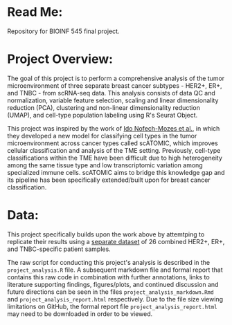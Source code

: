 # **Read Me:**

Repository for BIOINF 545 final project.

# **Project Overview:**

The goal of this project is to perform a comprehensive analysis of the tumor microenvironment of three separate breast cancer subtypes - HER2+, ER+, and TNBC - from scRNA-seq data. This analysis consists of data QC and normalization, variable feature selection, scaling and linear dimensionality reduction (PCA), clustering and non-linear dimensionality reduction (UMAP), and cell-type population labeling using R's Seurat Object. 

This project was inspired by the work of [Ido Nofech-Mozes et al.](https://www.nature.com/articles/s41467-023-37353-8), in which they developed a new model for classifying cell types in the tumor microenvironment across cancer types called scATOMIC, which improves cellular classification and analysis of the TME setting. Previously, cell-type classifications within the TME have been difficult due to high heterogeneity among the same tissue type and low transcriptomic variation among specialized immune cells. scATOMIC aims to bridge this knowledge gap and its pipeline has been specifically extended/built upon for breast cancer classification.

# **Data:**

This project specifically builds upon the work above by attemtping to replicate their results using a [separate dataset](https://www.ncbi.nlm.nih.gov/geo/query/acc.cgi?acc=GSE176078) of 26 combined HER2+, ER+, and TNBC-specific patient samples.

The raw script for conducting this project's analysis is described in the `project_analysis.R` file. A subsequent markdown file and formal report that contains this raw code in combination with further annotations, links to literature supporting findings, figures/plots, and continued discussion and future directions can be seen in the files `project_analysis_markdown.Rmd` and `project_analysis_report.html` respectively. Due to the file size viewing limitations on GitHub, the formal report file `project_analysis_report.html` may need to be downloaded in order to be viewed. 

